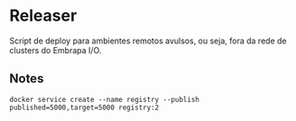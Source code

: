 # Releaser

Script de deploy para ambientes remotos avulsos, ou seja, fora da rede de clusters do Embrapa I/O.

## Notes

```
docker service create --name registry --publish published=5000,target=5000 registry:2
```